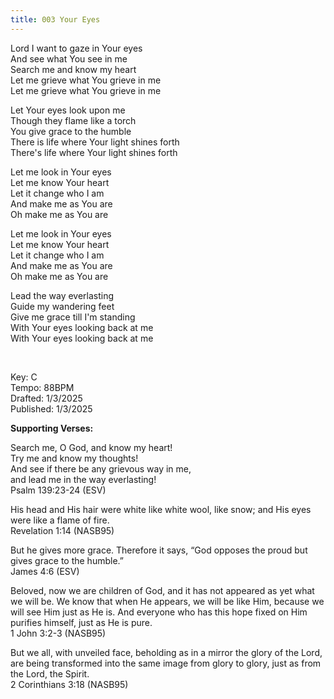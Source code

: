 ```yaml
---
title: 003 Your Eyes
---
```


Lord I want to gaze in Your eyes \
And see what You see in me \
Search me and know my heart \
Let me grieve what You grieve in me \
Let me grieve what You grieve in me

Let Your eyes look upon me \
Though they flame like a torch \
You give grace to the humble \
There is life where Your light shines forth \
There's life where Your light shines forth

Let me look in Your eyes \
Let me know Your heart \
Let it change who I am \
And make me as You are \
Oh make me as You are

Let me look in Your eyes \
Let me know Your heart \
Let it change who I am \
And make me as You are \
Oh make me as You are

Lead the way everlasting \
Guide my wandering feet \
Give me grace till I'm standing \
With Your eyes looking back at me \
With Your eyes looking back at me 



<br />

Key: C \
Tempo: 88BPM \
Drafted: 1/3/2025 \
Published: 1/3/2025

**Supporting Verses:**

Search me, O God, and know my heart! \
Try me and know my thoughts! \
And see if there be any grievous way in me, \
and lead me in the way everlasting! \
Psalm 139:23-24 (ESV)

His head and His hair were white like white wool, like snow; and His eyes were like a flame of fire.\
Revelation 1:14 (NASB95)

But he gives more grace. Therefore it says, “God opposes the proud but gives grace to the humble.”\
James 4:6 (ESV)

Beloved, now we are children of God, and it has not appeared as yet what we will be. We know that when He appears, we will be like Him, because we will see Him just as He is. And everyone who has this hope fixed on Him purifies himself, just as He is pure.\
1 John 3:2-3 (NASB95)

But we all, with unveiled face, beholding as in a mirror the glory of the Lord, are being transformed into the same image from glory to glory, just as from the Lord, the Spirit.\
2 Corinthians 3:18 (NASB95)
